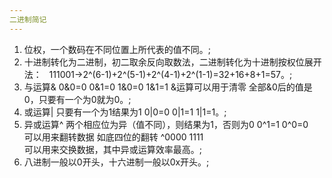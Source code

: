 ```yaml
---
二进制简记  
---
```

1. 位权，一个数码在不同位置上所代表的值不同。;  
2. 十进制转化为二进制，初二取余反向取数法，二进制转化为十进制按权位展开法：  
    111001->2^(6-1)+2^(5-1)+2^(4-1)+2^(1-1)=32+16+8+1=57。;
3. 与运算& 0&0=0 0&1=0 1&0=0 1&1=1 &运算可以用于清零 全部&0后的值是0，只要有一个为0就为0。;  
4. 或运算| 只要有一个为1结果为1 0|0=0 0|1=1 1|1=1。;  
5. 异或运算^ 两个相应位为异（值不同），则结果为1，否则为0 0^1=1 0^0=0  
    可以用来翻转数据 如底四位的翻转 ^0000 1111  
    可以用来交换数据，其中异或运算效率最高。;  
6. 八进制一般以0开头，十六进制一般以0x开头。;  

